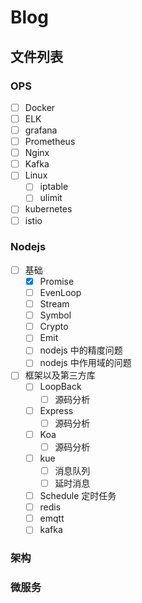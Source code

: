 # Blog
## 文件列表
### OPS
  - [ ] Docker
  - [ ] ELK
  - [ ] grafana
  - [ ] Prometheus
  - [ ] Nginx
  - [ ] Kafka
  - [ ] Linux
    + [ ] iptable
    + [ ] ulimit
  - [ ] kubernetes
  - [ ] istio
### Nodejs
- [ ] 基础
  + [x] Promise
  + [ ] EvenLoop
  + [ ] Stream
  + [ ] Symbol
  + [ ] Crypto
  + [ ] Emit
  + [ ] nodejs 中的精度问题
  + [ ] nodejs 中作用域的问题
- [ ] 框架以及第三方库
  - [ ] LoopBack
    + [ ] 源码分析
  - [ ] Express
    + [ ] 源码分析
  - [ ] Koa
    + [ ] 源码分析
  - [ ] kue
    + [ ] 消息队列
    + [ ] 延时消息
  + [ ] Schedule 定时任务
  + [ ] redis
  + [ ] emqtt
  + [ ] kafka
### 架构
### 微服务
## 
